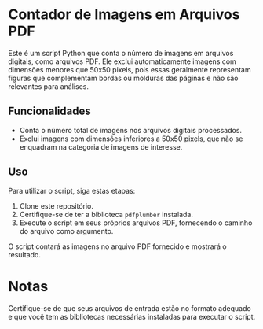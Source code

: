 # Contador de Imagens em Arquivos PDF

Este é um script Python que conta o número de imagens em arquivos digitais, como arquivos PDF. Ele exclui automaticamente imagens com dimensões menores que 50x50 pixels, pois essas geralmente representam figuras que complementam bordas ou molduras das páginas e não são relevantes para análises.

## Funcionalidades

- Conta o número total de imagens nos arquivos digitais processados.
- Exclui imagens com dimensões inferiores a 50x50 pixels, que não se enquadram na categoria de imagens de interesse.

## Uso

Para utilizar o script, siga estas etapas:

1. Clone este repositório.
2. Certifique-se de ter a biblioteca `pdfplumber` instalada.
3. Execute o script em seus próprios arquivos PDF, fornecendo o caminho do arquivo como argumento.

O script contará as imagens no arquivo PDF fornecido e mostrará o resultado.

# Notas
Certifique-se de que seus arquivos de entrada estão no formato adequado e que você tem as bibliotecas necessárias instaladas para executar o script.
  

